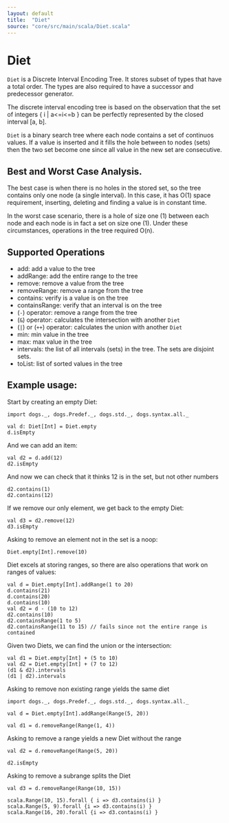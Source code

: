 ```yaml
---
layout: default
title:  "Diet"
source: "core/src/main/scala/Diet.scala"
---
```

# Diet

`Diet` is a Discrete Interval Encoding Tree. It stores subset of types that have a total order. The types are also required to have a successor and predecessor generator. 

The discrete interval encoding tree is based on the observation that the set of integers { i \| a<=i<=b } can be perfectly represented by the closed interval [a, b].

`Diet` is a binary search tree where each node contains a set of continuos values. If a value is inserted and it fills the hole between to nodes (sets) then the two set become one since all value in the new set are consecutive.

## Best and Worst Case Analysis.

The best case is when there is no holes in the stored set, so the tree contains only one node (a single interval). In this case, it has O(1) space requirement, inserting, deleting and finding a value is in constant time. 

In the worst case scenario, there is a hole of size one (1) between each node and each node is in fact a set on size one (1). Under these circumstances, operations in the tree required O(n). 


## Supported Operations

- add:						add a value to the tree
- addRange:				add the entire range to the tree
- remove:					remove a value from the tree
- removeRange:          remove a range from the tree
- contains:				verify is a value is on the tree
- containsRange:			verify that an interval is on the tree
- (`-`) operator:		remove a range from the tree
-  (`&`) operator:	calculates the intersection with another `Diet`
- (`|`) or (`++`) operator:	calculates the union with another `Diet`
- min:						min value in the tree
- max:						max value in the tree
- intervals:				the list of all intervals (sets) in the tree. The sets are disjoint sets.
- toList: 				list of sorted values in the tree

## Example usage:

Start by creating an empty Diet:

```tut
import dogs._, dogs.Predef._, dogs.std._, dogs.syntax.all._

val d: Diet[Int] = Diet.empty
d.isEmpty
```

And we can add an item:

```tut
val d2 = d.add(12)
d2.isEmpty
```

And now we can check that it thinks 12 is in the set, but not other numbers

```tut
d2.contains(1)
d2.contains(12)
```

If we remove our only element, we get back to the empty Diet:

```tut
val d3 = d2.remove(12)
d3.isEmpty
```

Asking to remove an element not in the set is a noop:

```tut
Diet.empty[Int].remove(10)
```

Diet excels at storing ranges, so there are also operations that work on ranges of values:

```tut
val d = Diet.empty[Int].addRange(1 to 20)
d.contains(21)
d.contains(20)
d.contains(10)
val d2 = d - (10 to 12)
d2.contains(10)
d2.containsRange(1 to 5)
d2.containsRange(11 to 15) // fails since not the entire range is contained
```

Given two Diets, we can find the union or the intersection:

```tut
val d1 = Diet.empty[Int] + (5 to 10)
val d2 = Diet.empty[Int] + (7 to 12)
(d1 & d2).intervals
(d1 | d2).intervals
```
Asking to remove non existing range yields the same diet

```tut
import dogs._, dogs.Predef._, dogs.std._, dogs.syntax.all._

val d = Diet.empty[Int].addRange(Range(5, 20))

val d1 = d.removeRange(Range(1, 4))
```

Asking to remove a range yields a new Diet without the range

```tut
val d2 = d.removeRange(Range(5, 20))

d2.isEmpty
```

Asking to remove a subrange splits the Diet

```tut
val d3 = d.removeRange(Range(10, 15)) 

scala.Range(10, 15).forall { i => d3.contains(i) }
scala.Range(5, 9).forall {i => d3.contains(i) }
scala.Range(16, 20).forall {i => d3.contains(i) }
```